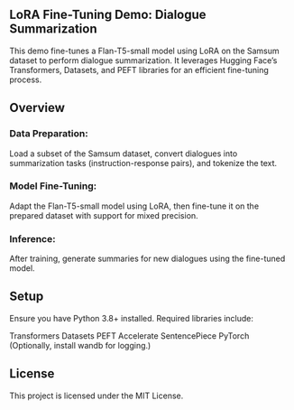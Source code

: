 ## LoRA Fine-Tuning Demo: Dialogue Summarization
This demo fine-tunes a Flan-T5-small model using LoRA on the Samsum dataset to perform dialogue summarization. It leverages Hugging Face’s Transformers, Datasets, and PEFT libraries for an efficient fine-tuning process.

## Overview
### Data Preparation:
Load a subset of the Samsum dataset, convert dialogues into summarization tasks (instruction-response pairs), and tokenize the text.

### Model Fine-Tuning:
Adapt the Flan-T5-small model using LoRA, then fine-tune it on the prepared dataset with support for mixed precision.

### Inference:
After training, generate summaries for new dialogues using the fine-tuned model.

## Setup
Ensure you have Python 3.8+ installed. Required libraries include:

Transformers
Datasets
PEFT
Accelerate
SentencePiece
PyTorch
(Optionally, install wandb for logging.)

## License
This project is licensed under the MIT License.

